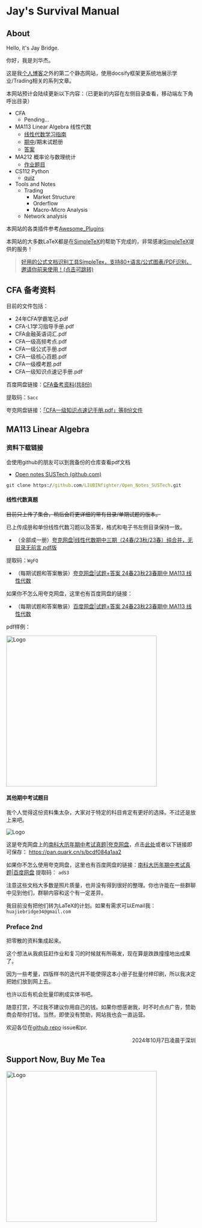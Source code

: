 
# Jay's Survival Manual

## About

Hello, it's Jay Bridge.

你好，我是刘华杰。

这是我[个人博客](https://liubinfighter.github.io/Blog/)之外的第二个静态网站，使用docsify框架更系统地展示学业/Trading相关的系列文章。

本网站预计会陆续更新以下内容：（已更新的内容在左侧目录查看，移动端左下角呼出目录）

- CFA
  - Pending...
- MA113 Linear Algebra 线性代数
  - [线性代数学习指南](https://liubinfighter.github.io/Jay_Survival_Manual/#/doc/ma113/)
  - [期中](https://liubinfighter.github.io/Jay_Survival_Manual/#/doc/ma113/24_Spring_Midterm_en)/期末试题册
  - [答案](https://liubinfighter.github.io/Jay_Survival_Manual/#/doc/ma113/A_24_Spring_Midterm)
- MA212 概率论与数理统计
  - [作业题目](https://liubinfighter.github.io/Jay_Survival_Manual/#/doc/ma212/)
- CS112 Python
  - [quiz](https://liubinfighter.github.io/Jay_Survival_Manual/#/doc/cs112/quiz1)
- Tools and Notes
  - Trading
    - Market Structure
    - Orderflow
    - Macro-Micro Analysis
  - Network analysis

本网站的各类插件参考[Awesome_Plugins](https://docsify.js.org/#/awesome?id=plugins)

本网站的大多数LaTeX都是在[SimpleTeX](https://simpletex.cn/user/register?code=vrx6lzBo)的帮助下完成的，非常感谢[SimpleTeX](https://simpletex.cn/user/register?code=vrx6lzBo)提供的服务！

>[好用的公式文档识别工具SimpleTex，支持80+语言/公式图表/PDF识别，邀请你前来使用！(点击可跳转)](https://simpletex.cn/user/register?code=vrx6lzBo)

## CFA 备考资料

目前的文件包括：

- 24年CFA学霸笔记.pdf
- CFA-L1学习指导手册.pdf
- CFA金融英语词汇.pdf
- CFA一级高频考点.pdf
- CFA一级公式手册.pdf
- CFA一级核心百题.pdf
- CFA一级模考题.pdf
- CFA一级知识点速记手册.pdf

百度网盘链接：[CFA备考资料(共8份)](https://pan.baidu.com/s/1w8eUPRu455KomQyIUMVsBg?pwd=5acc)

提取码：`5acc`

夸克网盘链接：[「CFA一级知识点速记手册.pdf」等8份文件](https://pan.quark.cn/s/bc2aabd8d2a4)

## MA113 Linear Algebra

### 资料下载链接

会使用github的朋友可以到我备份的仓库查看pdf文档

- [Open notes SUSTech (github.com)](https://github.com/LIUBINfighter/Open_Notes_SUSTech)

```cmd
git clone https://github.com/LIUBINfighter/Open_Notes_SUSTech.git
```

#### 线性代数真题

~~目前只上传了集合，稍后会将更详细的带有目录/单期试题的版本。~~

已上传成册和单份线性代数习题以及答案，格式和电子书左侧目录保持一致。

- （全部成一册）[夸克网盘|线性代数期中三期（24春/23秋/23春）纯合并，无目录无前言,pdf版](https://pan.quark.cn/s/70ca7b0d2eaf)

提取码：`WgFQ`

- （每期试题和答案散装）[夸克网盘|试题+答案 24春23秋23春期中 MA113 线性代数](https://pan.quark.cn/s/6549c57437bd)

如果你不怎么用夸克网盘，这里也有百度网盘的链接：

- （每期试题和答案散装）[百度网盘|试题+答案 24春23秋23春期中 MA113 线性代数](https://pan.baidu.com/s/1NQuxwUpdeWrjHXocDJB2eg?pwd=adS3)

pdf样例：

<img alt="Logo" src="res\img\线性代数答案样例.png" height="400px">

#### 其他期中考试题目

我个人觉得这份资料集太杂，大家对于特定的科目肯定有更好的选择。不过还是放上来吧。

<img alt="Logo" src="res\img\南科大期中考试资料.png" height=auto>

<!-- <img alt="Logo" src="res\img\南科大期中考试资料.png" height="240px"> -->

这是夸克网盘上的[南科大历年期中考试真题|夸克网盘](https://pan.quark.cn/s/bcdf084a1aa2)，点击[此处](https://pan.quark.cn/s/bcdf084a1aa2)或者以下链接即可保存： https://pan.quark.cn/s/bcdf084a1aa2

如果你不怎么使用夸克网盘，这里也有百度网盘的链接：[南科大历年期中考试真题|百度网盘](https://pan.baidu.com/s/1SdgzsWYTWvbwxDLdze8P_w?pwd=adS3)     提取码：  `adS3`

注意这些文档大多数是照片质量，也并没有得到很好的整理。你也许能在一些群聊中见到他们，群聊内容和这个有一定差异。

我目前没有把他们转为LaTeX的计划。如果有需求可以Email我： `huajiebridge34@gmail.com`

### Preface 2nd

把零散的资料集成起来。

这个想法从我疯狂赶作业和复习的时候就有所萌发，现在算是跌跌撞撞地出成果了。

因为一些考量，四版样书的迭代并不能使得这本小册子批量付梓印刷，所以我决定把她们放到网上去。

也许以后有机会批量印刷成实体书吧。

随意打赏，不过我不建议你用自己的钱。如果你想感谢我，时不时点点广告，赞助商会帮你打钱。当然，即使没有赞助，网站我也会一直运营。

欢迎各位在[github repo](https://github.com/LIUBINfighter/Jay_Survival_Manual) issue和pr.

<div style="text-align: right;">2024年10月7日凌晨于深圳</div>

<!-- ### Preface 1st

>按：这是以前印刷样书测试的前言。针对obsidian markddown导出pdf进行了优化。你应该可以在卷饼群看到我专门留空方便书写的pdf.

你好，感谢你打开这本小册子。我是这个项目的负责人刘华杰。这篇文章其实是用作样书检查的测试，不过难得有心情写作，决心多写几句。

昏天黑地总算把第一个完整的全书pdf赶出来了，真是谢天谢地谢舍友。这一个月来对着各类源文件扣LaTeX和CSS眼都花了。

青柑普洱真不错，我要买一箱。但是没白花蛇草水好喝。

很多事情没有我们想象中的困难，做就对了。

你也许会喜欢我刻意放大的字体和大题留空的设计。Use them wisely.

要是真能印刷，不知道有多少人愿意付工本费。

不过你都看到这里了，我猜测之后还会有一篇线性代数学习指南。
 
<div style="text-align: right;">2024年9月16日凌晨于深圳</div> -->

## Support Now, Buy Me Tea

<img alt="Logo" src="res\img\support.png" height="400px">
